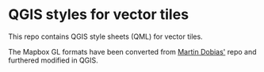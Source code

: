 # QGIS styles for vector tiles
This repo contains QGIS style sheets (QML) for vector tiles.

The Mapbox GL formats have been converted from [Martin Dobias'](https://github.com/wonder-sk/mapbox2qgis) repo and furthered modified in QGIS.
